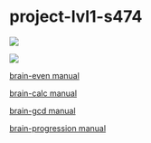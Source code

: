 # project-lvl1-s474

<a href="https://codeclimate.com/github/impedance/project-lvl1-s474/maintainability"><img src="https://api.codeclimate.com/v1/badges/5d56b626de74104f8987/maintainability" /></a>

<a href="https://travis-ci.org/impedance/project-lvl1-s474">
    <img src="https://travis-ci.com/impedance/project-lvl1-s474.svg?branch=master" /></a>

<a href="https://asciinema.org/a/oDk7ni61y9yenaQYskDwqS2Sr">brain-even manual</a>

<a href="https://asciinema.org/a/OpbMwQkNS55cJ4PGYKt9kt20X">brain-calc manual</a>

<a href="https://asciinema.org/a/4w4EHTivCmbfN4Xr2kdwJKGyR">brain-gcd manual</a>

<a href="https://asciinema.org/a/ZSM4zqTUB0krHSkgjJn2mCuSP">brain-progression manual</a>
